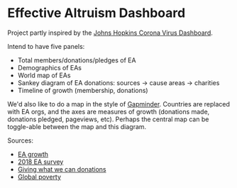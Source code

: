 # Effective Altruism Dashboard

Project partly inspired by the [Johns Hopkins Corona Virus Dashboard](https://coronavirus.jhu.edu/map.html).

Intend to have five panels:
 - Total members/donations/pledges of EA
 - Demographics of EAs
 - World map of EAs
 - Sankey diagram of EA donations: sources -> cause areas -> charities
 - Timeline of growth (membership, donations)
 
We'd also like to do a map in the style of [Gapminder](https://www.gapminder.org/tools/#$chart-type=bubbles). Countries are replaced with EA orgs, and the axes are measures of growth (donations made, donations pledged, pageviews, etc). Perhaps the central map can be toggle-able between the map and this diagram.

Sources:
 - [EA growth](https://forum.effectivealtruism.org/posts/MBJvDDw2sFGkFCA29/is-ea-growing-ea-growth-metrics-for-2018)
 - [2018 EA survey](https://www.rethinkpriorities.org/blog/category/EA+Survey)
 - [Giving what we can donations](https://www.givingwhatwecan.org/)
 - [Global poverty](https://sdg-tracker.org/no-poverty)

